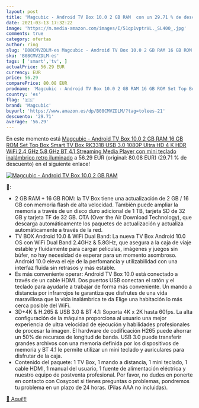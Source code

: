 ```yaml
---
layout: post
title: 'Magcubic - Android TV Box 10.0 2 GB RAM  con un 29.71 % de descuento'
date: 2021-03-13 17:32:22
image: 'https://m.media-amazon.com/images/I/51qp1vptrVL._SL400_.jpg'
comments: true
category: ofertas
author: ring
slug: 'B08CMVZDLM-es Magcubic - Android TV Box 10.0 2 GB RAM 16 GB ROM Set Top...'
sku: 'B08CMVZDLM-es'
tags: [ 'smart','tv', ]
actualPrice: 56.29 EUR
currency: EUR
price: 56.29
comparePrice: 80.08 EUR
prodname: 'Magcubic - Android TV Box 10.0 2 GB RAM 16 GB ROM Set Top Box Smart TV Box RK3318 USB 3.0 1080P Ultra HD 4 K HDR WiFi 2.4 GHz 5.8 GHz BT 4.1 Streaming Media Player con mini teclado inalámbrico retro iluminado'
country: 'es'
flag: '🇪🇸'
brand: 'Magcubic'
buyurl: 'https://www.amazon.es/dp/B08CMVZDLM/?tag=tolees-21'
descuento: '29.71'
average: '56.29'
---
```


En este momento está [Magcubic - Android TV Box 10.0 2 GB RAM 16 GB ROM Set Top Box Smart TV Box RK3318 USB 3.0 1080P Ultra HD 4 K HDR WiFi 2.4 GHz 5.8 GHz BT 4.1 Streaming Media Player con mini teclado inalámbrico retro iluminado](https://www.amazon.es/dp/B08CMVZDLM/?tag=tolees-21) a 56.29 EUR (original: 80.08 EUR) (29.71 %  de descuento) en el siguiente enlace!

[![Magcubic - Android TV Box 10.0 2 GB RAM ](https://m.media-amazon.com/images/I/51qp1vptrVL._SL400_.jpg)](https://www.amazon.es/dp/B08CMVZDLM/?tag=tolees-21)

🔎:

- 2 GB RAM + 16 GB ROM: la TV Box tiene una actualización de 2 GB / 16 GB con memoria flash de alta velocidad. También puede ampliar la memoria a través de un disco duro adicional de 1 TB, tarjeta SD de 32 GB y tarjeta TF de 32 GB. OTA (Over the Air Download Technology), que descarga automáticamente los paquetes de actualización y actualiza automáticamente a través de la red.
- TV BOX Android 10.0 & WiFi Dual Band: La nueva TV Box Android 10.0 OS con WiFi Dual Band 2.4GHz & 5.8GHz, que asegura a la caja de viaje estable y fluidamente para cargar películas, imágenes y juegos sin búfer, no hay necesidad de esperar para un momento asombroso. Android 10.0 eleva el eje de la perfomancia y utilizabilidad con una interfaz fluida sin retrasos y más estable.
- Es más conveniente operar: Android TV Box 10.0 está conectado a través de un cable HDMI. Dos puertos USB conectan el ratón y el teclado para ayudarle a trabajar de forma más conveniente. Un mando a distancia por infrarrojos te garantiza que disfrutes de una vida maravillosa que la vida inalámbrica te da Elige una habitación lo más cerca posible del WiFi.
- 3D+4K & H.265 & USB 3.0 & BT 4.1: Soporta 4K x 2K hasta 60fps. La alta configuración de la máquina proporciona al usuario una mejor experiencia de ultra velocidad de ejecución y habilidades profesionales de procesar la imagen. El hardware de codificación H265 puede ahorrar un 50% de recursos de longitud de banda. USB 3.0 puede transferir grandes archivos con una memoria definida por los dispositivos de memoria y BT 4.1 le permite utilizar un mini teclado y auriculares para disfrutar de la caja.
- Contenido del paquete: 1 TV Box, 1 mando a distancia, 1 mini teclado, 1 cable HDMI, 1 manual del usuario, 1 fuente de alimentación eléctrica y nuestro equipo de postventa profesional. Por favor, no dudes en ponerte en contacto con Cosycost si tienes preguntas o problemas, pondremos tu problema en un plazo de 24 horas. (Pilas AAA no incluidas).

[🛒 Aquí!!!](https://www.amazon.es/dp/B08CMVZDLM/?tag=tolees-21)
